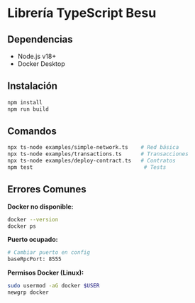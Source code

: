 # Librería TypeScript Besu

## Dependencias

- Node.js v18+
- Docker Desktop

## Instalación

```bash
npm install
npm run build
```

## Comandos

```bash
npx ts-node examples/simple-network.ts    # Red básica
npx ts-node examples/transactions.ts      # Transacciones
npx ts-node examples/deploy-contract.ts   # Contratos
npm test                                   # Tests
```

## Errores Comunes

**Docker no disponible:**
```bash
docker --version
docker ps
```

**Puerto ocupado:**
```bash
# Cambiar puerto en config
baseRpcPort: 8555
```

**Permisos Docker (Linux):**
```bash
sudo usermod -aG docker $USER
newgrp docker
```